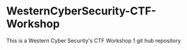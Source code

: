 # WesternCyberSecurity-CTF-Workshop
This is a Western Cyber Security's CTF Workshop 1 git hub repository
